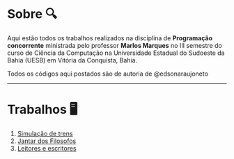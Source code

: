 # Sobre 🔍

Aqui estão todos os trabalhos realizados na disciplina de **Programação concorrente** ministrada pelo professor **Marlos Marques** no III semestre do curso de Ciência da Computação na Universidade Estadual do Sudoeste da Bahia (UESB) em Vitória da Conquista, Bahia.

Todos os códigos aqui postados são de autoria de @edsonaraujoneto

---
# Trabalhos 🖥

1. [Simulação de trens](https://github.com/edsonaraujoneto/programacao-concorrente/tree/master/simulacao-de-trens)
2. [Jantar dos Filosofos](https://github.com/edsonaraujoneto/programacao-concorrente/tree/master/jantar-dos-filosofos)
3. [Leitores e escritores](https://github.com/edsonaraujoneto/programacao-concorrente/tree/master/leitores-escritores)









   




